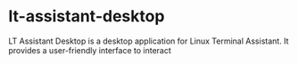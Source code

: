 # lt-assistant-desktop
LT Assistant Desktop is a desktop application for Linux Terminal Assistant. It provides a user-friendly interface to interact
